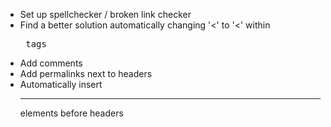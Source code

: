 - Set up spellchecker / broken link checker
- Find a better solution automatically changing '<' to '&lt;' within <pre> tags
- Add comments
- Add permalinks next to headers
- Automatically insert <hr> elements before headers